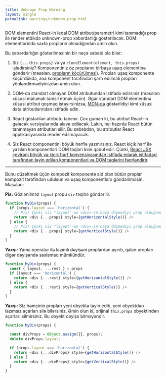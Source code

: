 ```yaml
---
title: Unknown Prop Warning
layout: single
permalink: warnings/unknown-prop.html
---
```

DOM elementini React-in leqal DOM atribut/parametri kimi tanımadığı prop ilə render etdikdə unknown-prop xəbərdarlığı göstəriləcək. DOM elementlərində saxta propların olmadığından əmin olun.

Bu xəbərdarlığın göstərilməsinin bir neçə səbəbi ola bilər:

1. Siz `{...this.props}` və ya `cloneElement(element, this.props)` işlədirsiniz? Komponentiniz öz proplarını birbaşa uşaq elementinə göndərir (məsələn. [propların köçürülməsi](/docs/transferring-props.html)). Propları uşaq komponentə köçürdükdə, ana komponent tərəfindən şərh edilməli propları yönləndirmədiyinizdən əmin olun.

2. DOM-da standart olmayan DOM atributundan istifadə edirsiniz (məsələn xüsusi məlumatı təmsil etmək üçün). Əgər standart DOM elementinə xüsusi atribut qoşmaq istəyirsinizsə, [MDN-də](https://developer.mozilla.org/en-US/docs/Web/Guide/HTML/Using_data_attributes) göstərildiyi kimi xüsusi data atributlarından istifadə edin.

3. React göstərilən atributu tanımır. Çox guman ki, bu atribut React-in gələcək versiyalarında əlavə ediləcək. Lakin, hal hazırda React bütün tanınmayan atributları silir. Bu səbəbdən, bu atributlar React applikasiyasında render edilməyəcək.

4. Siz React componentini böyük hərflə yazmırsınız. React kiçik hərf ilə yazılan komponentləri DOM təqləri kimi qəbul edir. Çünki, [React JSX çevirəni böyük və kiçik hərf konvensiyasından istifadə edərək istifadəçi tərəfindən təyin edilən komponentləri və DOM təqlərini fəqrləndirir](/docs/jsx-in-depth.html#user-defined-components-must-be-capitalized).

---

Bunu düzəltmək üçün kompozit komponentə aid olan bütün proplar kompozit tərəfindən udulsun və uşaq komponentlərə göndərilməsin. Məsələn:

**Pis:** Gözlənilməz `layout` propu `div` təqinə göndərilir.

```js
function MyDiv(props) {
  if (props.layout === 'horizontal') {
    // Pis! Çünki siz "layout"-un <div>-in başa düşmədiyi prop olduğunu bilirsiniz.
    return <div {...props} style={getHorizontalStyle()} />
  } else {
    // Pis! Çünki siz "layout"-un <div>-in başa düşmədiyi prop olduğunu bilirsiniz.
    return <div {...props} style={getVerticalStyle()} />
  }
}
```

**Yaxşı:** Yama operatur ilə lazımlı dəyişəni proplardan ayırıb, qalan propları digər dəyişəndə saxlamaq mümkündür.

```js
function MyDiv(props) {
  const { layout, ...rest } = props
  if (layout === 'horizontal') {
    return <div {...rest} style={getHorizontalStyle()} />
  } else {
    return <div {...rest} style={getVerticalStyle()} />
  }
}
```

**Yaxşı:** Siz həmçinin propları yeni obyektə təyin edib, yeni obyektdən lazımsız açarları silə bilərsiniz. Əmin olun ki, orijinal `this.props` obyektindən açarları silmirsiniz. Bu obyekt dəyişə bilməyəndir.

```js
function MyDiv(props) {

  const divProps = Object.assign({}, props);
  delete divProps.layout;

  if (props.layout === 'horizontal') {
    return <div {...divProps} style={getHorizontalStyle()} />
  } else {
    return <div {...divProps} style={getVerticalStyle()} />
  }
}
```
